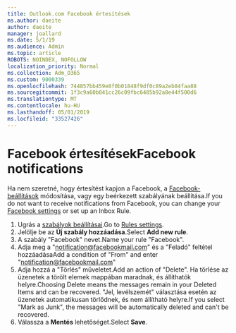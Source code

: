 ```yaml
---
title: Outlook.com Facebook értesítések
ms.author: daeite
author: daeite
manager: joallard
ms.date: 5/1/19
ms.audience: Admin
ms.topic: article
ROBOTS: NOINDEX, NOFOLLOW
localization_priority: Normal
ms.collection: Adm_O365
ms.custom: 9000339
ms.openlocfilehash: 744857bb459e8f0b01848f9df0c89a2eb84faa88
ms.sourcegitcommit: 1f3c9a60b041cc26c09fbc6485b92a8e44f500d6
ms.translationtype: MT
ms.contentlocale: hu-HU
ms.lasthandoff: 05/01/2019
ms.locfileid: "33527426"
---
```

# <a name="facebook-notifications"></a><span data-ttu-id="30a3e-102">Facebook értesítések</span><span class="sxs-lookup"><span data-stu-id="30a3e-102">Facebook notifications</span></span>

<span data-ttu-id="30a3e-103">Ha nem szeretné, hogy értesítést kapjon a Facebook, a [Facebook-beállítások](https://www.facebook.com/settings?tab=notifications) módosítása, vagy egy beérkezett szabályának beállítása.</span><span class="sxs-lookup"><span data-stu-id="30a3e-103">If you do not want to receive notifications from Facebook, you can change your [Facebook settings](https://www.facebook.com/settings?tab=notifications) or set up an Inbox Rule.</span></span>

1. <span data-ttu-id="30a3e-104">Ugrás a [szabályok beállításai](https://outlook.live.com/mail/options/mail/rules/inboxRules).</span><span class="sxs-lookup"><span data-stu-id="30a3e-104">Go to [Rules settings](https://outlook.live.com/mail/options/mail/rules/inboxRules).</span></span>
1. <span data-ttu-id="30a3e-105">Jelölje be az **Új szabály hozzáadása**.</span><span class="sxs-lookup"><span data-stu-id="30a3e-105">Select **Add new rule**.</span></span>
1. <span data-ttu-id="30a3e-106">A szabály "Facebook" nevet.</span><span class="sxs-lookup"><span data-stu-id="30a3e-106">Name your rule "Facebook".</span></span>
1. <span data-ttu-id="30a3e-107">Adja meg a "notification@facebookmail.com" és a "Feladó" feltétel hozzáadása</span><span class="sxs-lookup"><span data-stu-id="30a3e-107">Add a condition of "From" and enter "notification@facebookmail.com"</span></span>
1. <span data-ttu-id="30a3e-108">Adja hozzá a "Törlés" műveletet.</span><span class="sxs-lookup"><span data-stu-id="30a3e-108">Add an action of "Delete".</span></span> <span data-ttu-id="30a3e-109">Ha törlése az üzenetek a törölt elemek mappában maradnak, és állíthatók helyre.</span><span class="sxs-lookup"><span data-stu-id="30a3e-109">Choosing Delete means the messages remain in your Deleted Items and can be recovered.</span></span> <span data-ttu-id="30a3e-110">"Jel, levélszemét" választása esetén az üzenetek automatikusan törlődnek, és nem állítható helyre.</span><span class="sxs-lookup"><span data-stu-id="30a3e-110">If you select "Mark as Junk", the messages will be automatically deleted and can't be recovered.</span></span>
1. <span data-ttu-id="30a3e-111">Válassza a **Mentés** lehetőséget.</span><span class="sxs-lookup"><span data-stu-id="30a3e-111">Select **Save**.</span></span>